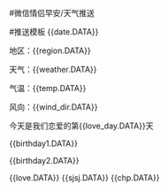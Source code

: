 #微信情侣早安/天气推送

#推送模板 {{date.DATA}} 

地区：{{region.DATA}} 

天气：{{weather.DATA}} 

气温：{{temp.DATA}} 

风向：{{wind_dir.DATA}} 

今天是我们恋爱的第{{love_day.DATA}}天 

{{birthday1.DATA}} 

{{birthday2.DATA}}

{{love.DATA}} {{sjsj.DATA}} {{chp.DATA}}
